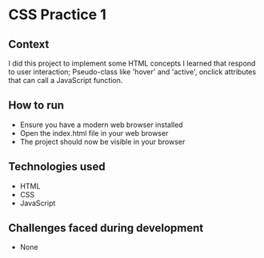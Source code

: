 # CSS Practice 1
## Context
I did this project to implement some HTML concepts I learned that respond to user interaction; Pseudo-class like 'hover' and 'active', onclick attributes that can call a JavaScript function.
## How to run
* Ensure you have a modern web browser installed
* Open the index.html file in your web browser
* The project should now be visible in your browser
## Technologies used
* HTML
* CSS
* JavaScript
## Challenges faced during development
* None
